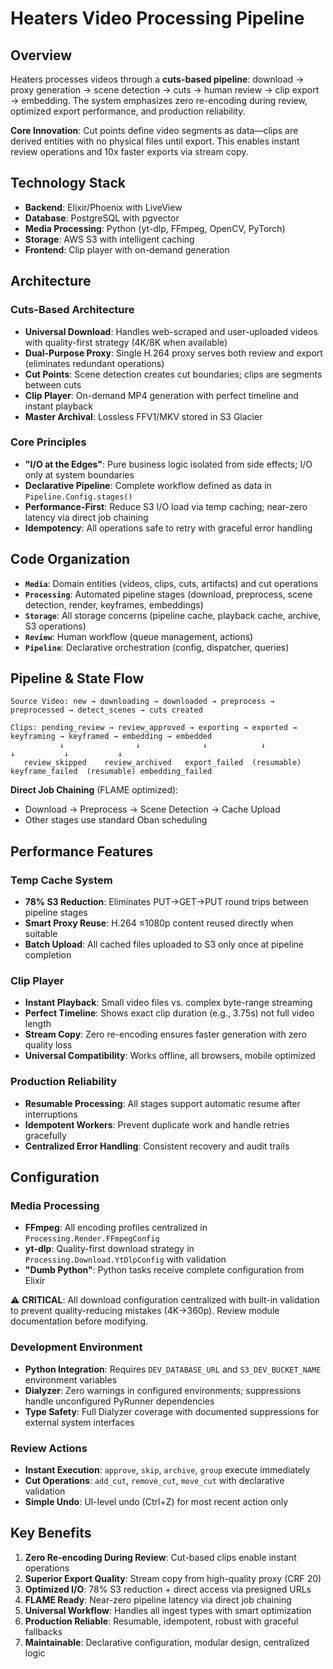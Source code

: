 # Heaters Video Processing Pipeline

## Overview

Heaters processes videos through a **cuts-based pipeline**: download → proxy generation → scene detection → cuts → human review → clip export → embedding. The system emphasizes zero re-encoding during review, optimized export performance, and production reliability.

**Core Innovation**: Cut points define video segments as data—clips are derived entities with no physical files until export. This enables instant review operations and 10x faster exports via stream copy.

## Technology Stack

- **Backend**: Elixir/Phoenix with LiveView
- **Database**: PostgreSQL with pgvector  
- **Media Processing**: Python (yt-dlp, FFmpeg, OpenCV, PyTorch)
- **Storage**: AWS S3 with intelligent caching
- **Frontend**: Clip player with on-demand generation

## Architecture

### Cuts-Based Architecture

- **Universal Download**: Handles web-scraped and user-uploaded videos with quality-first strategy (4K/8K when available)
- **Dual-Purpose Proxy**: Single H.264 proxy serves both review and export (eliminates redundant operations)
- **Cut Points**: Scene detection creates cut boundaries; clips are segments between cuts
- **Clip Player**: On-demand MP4 generation with perfect timeline and instant playback
- **Master Archival**: Lossless FFV1/MKV stored in S3 Glacier

### Core Principles

- **"I/O at the Edges"**: Pure business logic isolated from side effects; I/O only at system boundaries
- **Declarative Pipeline**: Complete workflow defined as data in `Pipeline.Config.stages()`
- **Performance-First**: Reduce S3 I/O load via temp caching; near-zero latency via direct job chaining
- **Idempotency**: All operations safe to retry with graceful error handling

## Code Organization

- **`Media`**: Domain entities (videos, clips, cuts, artifacts) and cut operations
- **`Processing`**: Automated pipeline stages (download, preprocess, scene detection, render, keyframes, embeddings)
- **`Storage`**: All storage concerns (pipeline cache, playback cache, archive, S3 operations)
- **`Review`**: Human workflow (queue management, actions)
- **`Pipeline`**: Declarative orchestration (config, dispatcher, queries)

## Pipeline & State Flow

```
Source Video: new → downloading → downloaded → preprocess → preprocessed → detect_scenes → cuts created

Clips: pending_review → review_approved → exporting → exported → keyframing → keyframed → embedding → embedded
           ↓                ↓              ↓            ↓              ↓           ↓           ↓
   review_skipped    review_archived   export_failed  (resumable)  keyframe_failed  (resumable) embedding_failed
```

**Direct Job Chaining** (FLAME optimized):
- Download → Preprocess → Scene Detection → Cache Upload
- Other stages use standard Oban scheduling

## Performance Features

### Temp Cache System
- **78% S3 Reduction**: Eliminates PUT→GET→PUT round trips between pipeline stages
- **Smart Proxy Reuse**: H.264 ≤1080p content reused directly when suitable
- **Batch Upload**: All cached files uploaded to S3 only once at pipeline completion

### Clip Player
- **Instant Playback**: Small video files vs. complex byte-range streaming
- **Perfect Timeline**: Shows exact clip duration (e.g., 3.75s) not full video length
- **Stream Copy**: Zero re-encoding ensures faster generation with zero quality loss
- **Universal Compatibility**: Works offline, all browsers, mobile optimized

### Production Reliability
- **Resumable Processing**: All stages support automatic resume after interruptions
- **Idempotent Workers**: Prevent duplicate work and handle retries gracefully
- **Centralized Error Handling**: Consistent recovery and audit trails

## Configuration

### Media Processing
- **FFmpeg**: All encoding profiles centralized in `Processing.Render.FFmpegConfig`
- **yt-dlp**: Quality-first download strategy in `Processing.Download.YtDlpConfig` with validation
- **"Dumb Python"**: Python tasks receive complete configuration from Elixir

⚠️ **CRITICAL**: All download configuration centralized with built-in validation to prevent quality-reducing mistakes (4K→360p). Review module documentation before modifying.

### Development Environment
- **Python Integration**: Requires `DEV_DATABASE_URL` and `S3_DEV_BUCKET_NAME` environment variables
- **Dialyzer**: Zero warnings in configured environments; suppressions handle unconfigured PyRunner dependencies
- **Type Safety**: Full Dialyzer coverage with documented suppressions for external system interfaces

### Review Actions
- **Instant Execution**: `approve`, `skip`, `archive`, `group` execute immediately
- **Cut Operations**: `add_cut`, `remove_cut`, `move_cut` with declarative validation
- **Simple Undo**: UI-level undo (Ctrl+Z) for most recent action only

## Key Benefits

1. **Zero Re-encoding During Review**: Cut-based clips enable instant operations
2. **Superior Export Quality**: Stream copy from high-quality proxy (CRF 20)
3. **Optimized I/O**: 78% S3 reduction + direct access via presigned URLs
4. **FLAME Ready**: Near-zero pipeline latency via direct job chaining
5. **Universal Workflow**: Handles all ingest types with smart optimization
6. **Production Reliable**: Resumable, idempotent, robust with graceful fallbacks
7. **Maintainable**: Declarative configuration, modular design, centralized logic